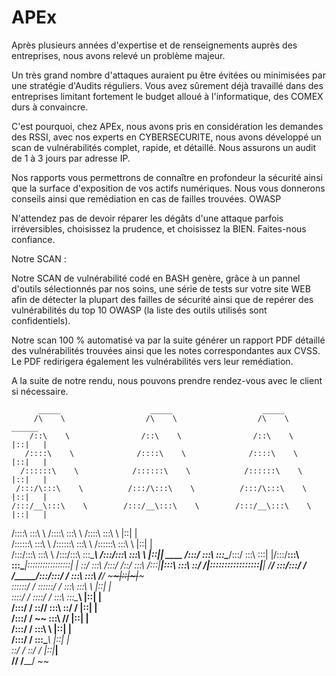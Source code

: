 # APEx


Après plusieurs années d'expertise et de renseignements auprès des entreprises, nous avons relevé un problème majeur.

Un très grand nombre d'attaques auraient pu être évitées ou minimisées par une stratégie d'Audits réguliers. Vous avez sûrement déjà travaillé dans des entreprises limitant fortement le budget alloué à l'informatique, des COMEX durs à convaincre. 

C'est pourquoi, chez APEx, nous avons pris en considération les demandes des RSSI, avec nos experts en CYBERSECURITE, nous avons développé un scan de vulnérabilités complet, rapide, et détaillé. Nous assurons un audit de 1 à 3 jours par adresse IP.

Nos rapports vous permettrons de connaître en profondeur la sécurité ainsi que la surface d'exposition de vos actifs numériques. Nous vous donnerons conseils ainsi que remédiation en cas de failles trouvées. OWASP

N'attendez pas de devoir réparer les dégâts d'une attaque parfois irréversibles, choisissez la prudence, et choisissez la BIEN. Faites-nous confiance.

Notre SCAN : 

Notre SCAN de vulnérabilité codé en BASH genère, grâce à un pannel d'outils sélectionnés par nos soins, une série de tests sur votre site WEB afin de détecter la plupart des failles de sécurité ainsi que de repérer des vulnérabilités du  top 10 OWASP (la liste des outils utilisés sont confidentiels).

Notre scan 100 % automatisé va par la suite générer un rapport PDF détaillé des vulnérabilités trouvées ainsi que les notes correspondantes aux CVSS. Le PDF redirigera également les vulnérabilités vers leur remédiation. 

A la suite de notre rendu, nous pouvons prendre rendez-vous avec le client si nécessaire.


          _____                    _____                    _____                                  
         /\    \                  /\    \                  /\    \                 ______          
        /::\    \                /::\    \                /::\    \               |::|   |         
       /::::\    \              /::::\    \              /::::\    \              |::|   |         
      /::::::\    \            /::::::\    \            /::::::\    \             |::|   |         
     /:::/\:::\    \          /:::/\:::\    \          /:::/\:::\    \            |::|   |         
    /:::/__\:::\    \        /:::/__\:::\    \        /:::/__\:::\    \           |::|   |         
   /::::\   \:::\    \      /::::\   \:::\    \      /::::\   \:::\    \          |::|   |         
  /::::::\   \:::\    \    /::::::\   \:::\    \    /::::::\   \:::\    \         |::|   |         
 /:::/\:::\   \:::\    \  /:::/\:::\   \:::\____\  /:::/\:::\   \:::\    \  ______|::|___|___ ____ 
/:::/  \:::\   \:::\____\/:::/  \:::\   \:::|    |/:::/__\:::\   \:::\____\|:::::::::::::::::|    |
\::/    \:::\  /:::/    /\::/    \:::\  /:::|____|\:::\   \:::\   \::/    /|:::::::::::::::::|____|
 \/____/ \:::\/:::/    /  \/_____/\:::\/:::/    /  \:::\   \:::\   \/____/  ~~~~~~|::|~~~|~~~      
          \::::::/    /            \::::::/    /    \:::\   \:::\    \            |::|   |         
           \::::/    /              \::::/    /      \:::\   \:::\____\           |::|   |         
           /:::/    /                \::/____/        \:::\   \::/    /           |::|   |         
          /:::/    /                  ~~               \:::\   \/____/            |::|   |         
         /:::/    /                                     \:::\    \                |::|   |         
        /:::/    /                                       \:::\____\               |::|   |         
        \::/    /                                         \::/    /               |::|___|         
         \/____/                                           \/____/                 ~~              
